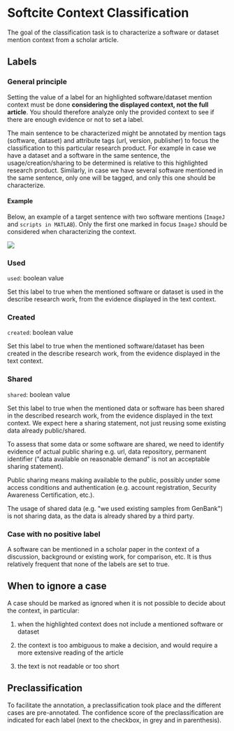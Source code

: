 # Softcite Context Classification

The goal of the classification task is to characterize a software or dataset mention context from a scholar article. 

## Labels

### General principle

Setting the value of a label for an highlighted software/dataset mention context must be done **considering the displayed context, not the full article**. You should therefore analyze only the provided context to see if there are enough evidence or not to set a label.  

The main sentence to be characterized might be annotated by mention tags (software, dataset) and attribute tags (url, version, publisher) to focus the classification to this particular research product. For example in case we have a dataset and a software in the same sentence, the usage/creation/sharing to be determined is relative to this highlighted research product. Similarly, in case we have several software mentioned in the same sentence, only one will be tagged, and only this one should be characterize. 

#### Example

Below, an example of a target sentence with two software mentions (`ImageJ` and `scripts in MATLAB`). Only the first one marked in focus `ImageJ` should be considered when characterizing the context.

![](images/markdown/screen01.png) 


### Used

`used`: boolean value

Set this label to true when the mentioned software or dataset is used in the describe research work, from the evidence displayed in the text context. 

### Created

`created`: boolean value

Set this label to true when the mentioned software/dataset has been created in the describe research work, from the evidence displayed in the text context. 

### Shared

`shared`: boolean value

Set this label to true when the mentioned data or software has been shared in the described research work, from the evidence displayed in the text context. We expect here a sharing statement, not just reusing some existing data already public/shared.

To assess that some data or some software are shared, we need to identify evidence of actual public sharing e.g. url, data repository, permanent identifier ("data available on reasonable demand" is not an acceptable sharing statement). 

Public sharing means making available to the public, possibly under some access conditions and authentication (e.g. account registration, Security Awareness Certification, etc.).

The usage of shared data (e.g. "we used existing samples from GenBank") is not sharing data, as the data is already shared by a third party.

### Case with no positive label

A software can be mentioned in a scholar paper in the context of a discussion, background or existing work, for comparison, etc. It is thus relatively frequent that none of the labels are set to true. 

## When to ignore a case

A case should be marked as ignored when it is not possible to decide about the context, in particular:

1. when the highlighted context does not include a mentioned software or dataset

2. the context is too ambiguous to make a decision, and would require a more extensive reading of the article

3. the text is not readable or too short

## Preclassification

To facilitate the annotation, a preclassification took place and the different cases are pre-annotated. The confidence score of the preclassification are indicated for each label (next to the checkbox, in grey and in parenthesis). 

